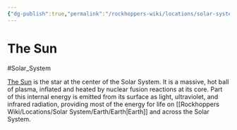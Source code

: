 ```yaml
---
{"dg-publish":true,"permalink":"/rockhoppers-wiki/locations/solar-system/sun/"}
---
```


# The Sun
#Solar_System 

[The Sun](https://en.wikipedia.org/wiki/Sun) is the star at the center of the Solar System. It is a massive, hot ball of plasma, inflated and heated by nuclear fusion reactions at its core. Part of this internal energy is emitted from its surface as light, ultraviolet, and infrared radiation, providing most of the energy for life on [[Rockhoppers Wiki/Locations/Solar System/Earth/Earth\|Earth]] and across the Solar System.